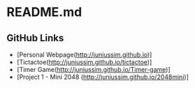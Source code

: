 # README.md

## GitHub Links
* [Personal Webpage(http://juniussim.github.io)]
* [Tictactoe(http://juniussim.github.io/tictactoe)]
* [Timer Game(http://juniussim.github.io/Timer-game)]
* [Project 1 - Mini 2048 (http://juniussim.github.io/2048mini)]


<!-- for my own reference -->
<!-- # Hello World (h1)
## Major Testing
### Test One
0. numbered list
0. numbered list
0. numbered list
* Unordered list
* Unordered list
` Single line codes`
```
var x = 1
```
``` Javascript
var x = 1
```
[this is the link name (href is here)] -->
